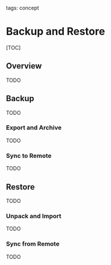 tags: concept

# Backup and Restore

[TOC]

## Overview

TODO

## Backup

TODO

### Export and Archive

TODO

### Sync to Remote

TODO

## Restore

TODO

### Unpack and Import

TODO

### Sync from Remote

TODO
